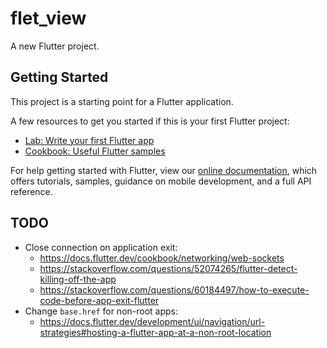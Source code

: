 # flet_view

A new Flutter project.

## Getting Started

This project is a starting point for a Flutter application.

A few resources to get you started if this is your first Flutter project:

- [Lab: Write your first Flutter app](https://flutter.dev/docs/get-started/codelab)
- [Cookbook: Useful Flutter samples](https://flutter.dev/docs/cookbook)

For help getting started with Flutter, view our
[online documentation](https://flutter.dev/docs), which offers tutorials,
samples, guidance on mobile development, and a full API reference.

## TODO

* Close connection on application exit:
  * https://docs.flutter.dev/cookbook/networking/web-sockets
  * https://stackoverflow.com/questions/52074265/flutter-detect-killing-off-the-app
  * https://stackoverflow.com/questions/60184497/how-to-execute-code-before-app-exit-flutter
* Change `base.href` for non-root apps:
  * https://docs.flutter.dev/development/ui/navigation/url-strategies#hosting-a-flutter-app-at-a-non-root-location
